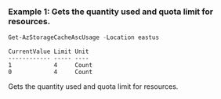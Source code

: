 ### Example 1: Gets the quantity used and quota limit for resources.
```powershell
Get-AzStorageCacheAscUsage -Location eastus
```

```output
CurrentValue Limit Unit
------------ ----- ----
1            4     Count
0            4     Count
```

Gets the quantity used and quota limit for resources.
